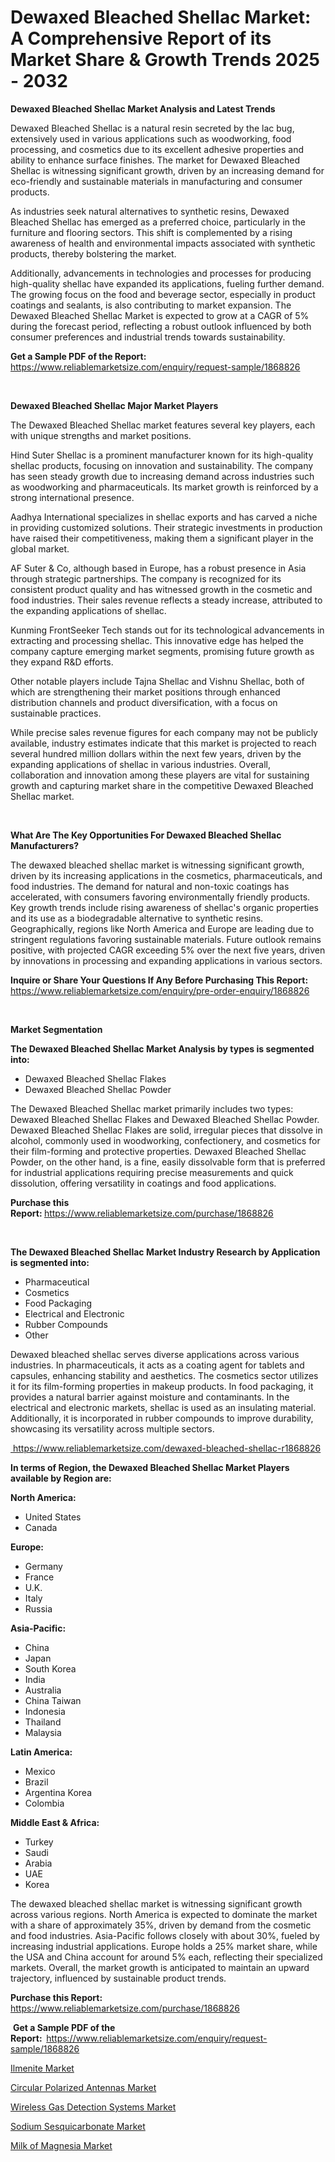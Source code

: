 <p><h1>Dewaxed Bleached Shellac Market: A Comprehensive Report of its Market Share & Growth Trends 2025 - 2032</h1></p><p><strong>Dewaxed Bleached Shellac Market Analysis and Latest Trends</strong></p>
<p><p>Dewaxed Bleached Shellac is a natural resin secreted by the lac bug, extensively used in various applications such as woodworking, food processing, and cosmetics due to its excellent adhesive properties and ability to enhance surface finishes. The market for Dewaxed Bleached Shellac is witnessing significant growth, driven by an increasing demand for eco-friendly and sustainable materials in manufacturing and consumer products.</p><p>As industries seek natural alternatives to synthetic resins, Dewaxed Bleached Shellac has emerged as a preferred choice, particularly in the furniture and flooring sectors. This shift is complemented by a rising awareness of health and environmental impacts associated with synthetic products, thereby bolstering the market. </p><p>Additionally, advancements in technologies and processes for producing high-quality shellac have expanded its applications, fueling further demand. The growing focus on the food and beverage sector, especially in product coatings and sealants, is also contributing to market expansion. The Dewaxed Bleached Shellac Market is expected to grow at a CAGR of 5% during the forecast period, reflecting a robust outlook influenced by both consumer preferences and industrial trends towards sustainability.</p></p>
<p><strong>Get a Sample PDF of the Report:&nbsp;</strong> <a href="https://www.reliablemarketsize.com/enquiry/request-sample/1868826?utm_campaign=1895&utm_medium=2&utm_source=Github&utm_content=ia&utm_term=31032025&utm_id=dewaxed-bleached-shellac">https://www.reliablemarketsize.com/enquiry/request-sample/1868826</a></p>
<p>&nbsp;</p>
<p><strong>Dewaxed Bleached Shellac Major Market Players</strong></p>
<p><p>The Dewaxed Bleached Shellac market features several key players, each with unique strengths and market positions. </p><p>Hind Suter Shellac is a prominent manufacturer known for its high-quality shellac products, focusing on innovation and sustainability. The company has seen steady growth due to increasing demand across industries such as woodworking and pharmaceuticals. Its market growth is reinforced by a strong international presence.</p><p>Aadhya International specializes in shellac exports and has carved a niche in providing customized solutions. Their strategic investments in production have raised their competitiveness, making them a significant player in the global market.</p><p>AF Suter & Co, although based in Europe, has a robust presence in Asia through strategic partnerships. The company is recognized for its consistent product quality and has witnessed growth in the cosmetic and food industries. Their sales revenue reflects a steady increase, attributed to the expanding applications of shellac.</p><p>Kunming FrontSeeker Tech stands out for its technological advancements in extracting and processing shellac. This innovative edge has helped the company capture emerging market segments, promising future growth as they expand R&D efforts.</p><p>Other notable players include Tajna Shellac and Vishnu Shellac, both of which are strengthening their market positions through enhanced distribution channels and product diversification, with a focus on sustainable practices.</p><p>While precise sales revenue figures for each company may not be publicly available, industry estimates indicate that this market is projected to reach several hundred million dollars within the next few years, driven by the expanding applications of shellac in various industries. Overall, collaboration and innovation among these players are vital for sustaining growth and capturing market share in the competitive Dewaxed Bleached Shellac market.</p></p>
<p>&nbsp;</p>
<p><strong>What Are The Key Opportunities For Dewaxed Bleached Shellac Manufacturers?</strong></p>
<p><p>The dewaxed bleached shellac market is witnessing significant growth, driven by its increasing applications in the cosmetics, pharmaceuticals, and food industries. The demand for natural and non-toxic coatings has accelerated, with consumers favoring environmentally friendly products. Key growth trends include rising awareness of shellac's organic properties and its use as a biodegradable alternative to synthetic resins. Geographically, regions like North America and Europe are leading due to stringent regulations favoring sustainable materials. Future outlook remains positive, with projected CAGR exceeding 5% over the next five years, driven by innovations in processing and expanding applications in various sectors.</p></p>
<p><strong>Inquire or Share Your Questions If Any Before Purchasing This Report:</strong> <a href="https://www.reliablemarketsize.com/enquiry/pre-order-enquiry/1868826?utm_campaign=1895&utm_medium=2&utm_source=Github&utm_content=ia&utm_term=31032025&utm_id=dewaxed-bleached-shellac">https://www.reliablemarketsize.com/enquiry/pre-order-enquiry/1868826</a></p>
<p>&nbsp;</p>
<p><strong>Market Segmentation</strong></p>
<p><strong>The Dewaxed Bleached Shellac Market Analysis by types is segmented into:</strong></p>
<p><ul><li>Dewaxed Bleached Shellac Flakes</li><li>Dewaxed Bleached Shellac Powder</li></ul></p>
<p><p>The Dewaxed Bleached Shellac market primarily includes two types: Dewaxed Bleached Shellac Flakes and Dewaxed Bleached Shellac Powder. Dewaxed Bleached Shellac Flakes are solid, irregular pieces that dissolve in alcohol, commonly used in woodworking, confectionery, and cosmetics for their film-forming and protective properties. Dewaxed Bleached Shellac Powder, on the other hand, is a fine, easily dissolvable form that is preferred for industrial applications requiring precise measurements and quick dissolution, offering versatility in coatings and food applications.</p></p>
<p><strong>Purchase this Report:&nbsp;</strong><a href="https://www.reliablemarketsize.com/purchase/1868826?utm_campaign=1895&utm_medium=2&utm_source=Github&utm_content=ia&utm_term=31032025&utm_id=dewaxed-bleached-shellac">https://www.reliablemarketsize.com/purchase/1868826</a></p>
<p>&nbsp;</p>
<p><strong>The Dewaxed Bleached Shellac Market Industry Research by Application is segmented into:</strong></p>
<p><ul><li>Pharmaceutical</li><li>Cosmetics</li><li>Food Packaging</li><li>Electrical and Electronic</li><li>Rubber Compounds</li><li>Other</li></ul></p>
<p><p>Dewaxed bleached shellac serves diverse applications across various industries. In pharmaceuticals, it acts as a coating agent for tablets and capsules, enhancing stability and aesthetics. The cosmetics sector utilizes it for its film-forming properties in makeup products. In food packaging, it provides a natural barrier against moisture and contaminants. In the electrical and electronic markets, shellac is used as an insulating material. Additionally, it is incorporated in rubber compounds to improve durability, showcasing its versatility across multiple sectors.</p></p>
<p><a href="https://www.reliablemarketsize.com/dewaxed-bleached-shellac-r1868826?utm_campaign=1895&utm_medium=2&utm_source=Github&utm_content=ia&utm_term=31032025&utm_id=dewaxed-bleached-shellac">&nbsp;https://www.reliablemarketsize.com/dewaxed-bleached-shellac-r1868826</a></p>
<p><strong>In terms of Region, the Dewaxed Bleached Shellac Market Players available by Region are:</strong></p>
<p>
    <p> <strong> North America: </strong>
        <ul>
            <li>United States</li>
            <li>Canada</li>
        </ul>
        </p> 
    <p> <strong> Europe: </strong>
        <ul>
            <li>Germany</li>
            <li>France</li>
            <li>U.K.</li>
            <li>Italy</li>
            <li>Russia</li>
        </ul>
        </p> 
    <p> <strong> Asia-Pacific: </strong>
        <ul>
            <li>China</li>
            <li>Japan</li>
            <li>South Korea</li>
            <li>India</li>
            <li>Australia</li>
            <li>China Taiwan</li>
            <li>Indonesia</li>
            <li>Thailand</li>
            <li>Malaysia</li>
        </ul>
        </p> 
    <p> <strong> Latin America: </strong>
        <ul>
            <li>Mexico</li>
            <li>Brazil</li>
            <li>Argentina Korea</li>
            <li>Colombia</li>
        </ul>
        </p> 
    <p> <strong> Middle East & Africa: </strong>
        <ul>
            <li>Turkey</li>
            <li>Saudi</li>
            <li>Arabia</li>
            <li>UAE</li>
            <li>Korea</li>
        </ul>
    </p>
    </p>
<p><p>The dewaxed bleached shellac market is witnessing significant growth across various regions. North America is expected to dominate the market with a share of approximately 35%, driven by demand from the cosmetic and food industries. Asia-Pacific follows closely with about 30%, fueled by increasing industrial applications. Europe holds a 25% market share, while the USA and China account for around 5% each, reflecting their specialized markets. Overall, the market growth is anticipated to maintain an upward trajectory, influenced by sustainable product trends.</p></p>
<p><strong>Purchase this Report: </strong><a href="https://www.reliablemarketsize.com/purchase/1868826?utm_campaign=1895&utm_medium=2&utm_source=Github&utm_content=ia&utm_term=31032025&utm_id=dewaxed-bleached-shellac">https://www.reliablemarketsize.com/purchase/1868826</a></p>
<p>&nbsp;<strong>Get a Sample PDF of the Report:&nbsp;&nbsp;</strong><a href="https://www.reliablemarketsize.com/enquiry/request-sample/1868826?utm_campaign=1895&utm_medium=2&utm_source=Github&utm_content=ia&utm_term=31032025&utm_id=dewaxed-bleached-shellac">https://www.reliablemarketsize.com/enquiry/request-sample/1868826</a></p>
<p><strong></strong></p>
<p><p><a href="https://github.com/jemalapoilly/Market-Research-Report-List-1/blob/main/ilmenite-market.md?utm_campaign=1895&utm_medium=2&utm_source=Github&utm_content=ia&utm_term=31032025&utm_id=dewaxed-bleached-shellac">Ilmenite Market</a></p><p><a href="https://github.com/shapurforouz/Market-Research-Report-List-1/blob/main/circular-polarized-antennas-market.md?utm_campaign=1895&utm_medium=2&utm_source=Github&utm_content=ia&utm_term=31032025&utm_id=dewaxed-bleached-shellac">Circular Polarized Antennas Market</a></p><p><a href="https://github.com/norbyboyse4d/Market-Research-Report-List-1/blob/main/wireless-gas-detection-systems-market.md?utm_campaign=1895&utm_medium=2&utm_source=Github&utm_content=ia&utm_term=31032025&utm_id=dewaxed-bleached-shellac">Wireless Gas Detection Systems Market</a></p><p><a href="https://github.com/siriyagayo/Market-Research-Report-List-1/blob/main/sodium-sesquicarbonate-market.md?utm_campaign=1895&utm_medium=2&utm_source=Github&utm_content=ia&utm_term=31032025&utm_id=dewaxed-bleached-shellac">Sodium Sesquicarbonate Market</a></p><p><a href="https://github.com/oatisorenscl/Market-Research-Report-List-1/blob/main/milk-of-magnesia-market.md?utm_campaign=1895&utm_medium=2&utm_source=Github&utm_content=ia&utm_term=31032025&utm_id=dewaxed-bleached-shellac">Milk of Magnesia Market</a></p></p>